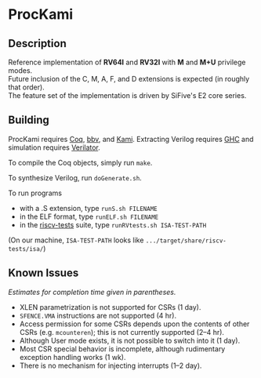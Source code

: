 # ProcKami

## Description

Reference implementation of **RV64I** and **RV32I** with **M** and **M+U** privilege modes.  
Future inclusion of the C, M, A, F, and D extensions is expected (in roughly that order).  
The feature set of the implementation is driven by SiFive's E2 core series.

## Building

ProcKami requires [Coq](https://coq.inria.fr), [bbv](https://github.com/mit-plv/bbv), and [Kami](https://github.com/sifive/Kami]). Extracting Verilog requires [GHC](https://www.haskell.org/downloads) and simulation requires [Verilator](https://www.veripool.org/wiki/verilator).

To compile the Coq objects, simply run `make`.

To synthesize Verilog, run `doGenerate.sh`.

To run programs
- with a .S extension, type `runS.sh FILENAME`
- in the ELF format, type `runELF.sh FILENAME`
- in the [riscv-tests](https://github.com/riscv/riscv-tests) suite, type `runRVtests.sh ISA-TEST-PATH`

(On our machine, `ISA-TEST-PATH` looks like `.../target/share/riscv-tests/isa/`)

## Known Issues
_Estimates for completion time given in parentheses._

- XLEN parametrization is not supported for CSRs (1 day).
- `SFENCE.VMA` instructions are not supported (4 hr).
- Access permission for some CSRs depends upon the contents of other CSRs (e.g. `mcounteren`); this is not currently supported (2–4 hr).
- Although User mode exists, it is not possible to switch into it (1 day).
- Most CSR special behavior is incomplete, although rudimentary exception handling works (1 wk).
- There is no mechanism for injecting interrupts (1–2 day).
